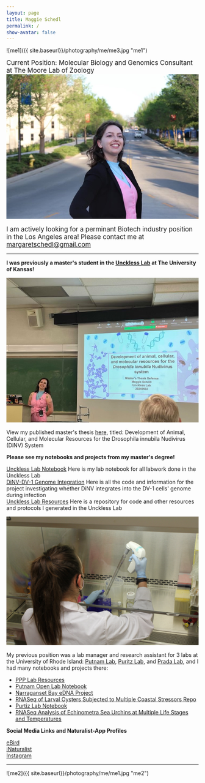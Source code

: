 ```yaml
---
layout: page
title: Maggie Schedl
permalink: /
show-avatar: false
---
```


![me1]({{ site.baseurl}}/photography/me/me3.jpg "me1")


 <big>Current Position: Molecular Biology and Genomics Consultant at The Moore Lab of Zoology</big>
 <br><img src="https://raw.githubusercontent.com/meschedl/Unckless_Lab_Resources/main/images/me_KU1.jpg">  
 
 <big>I am actively looking for a perminant Biotech industry position in the Los Angeles area! Please contact me at margaretschedl@gmail.com</big>
  </div>
  
------------------------

**I was previously a master's student in the [Unckless Lab](http://www.uncklesslab.com/) at The University of Kansas!**

![](https://raw.githubusercontent.com/meschedl/Unckless_Lab_Resources/main/images/Me_dedefense.jpg)

View my published master's thesis [here](https://www.proquest.com/docview/3069499381/previewPDF/43E178A044904029PQ/1?%20Theses&sourcetype=Dissertations%20&parentSessionId=xOGwvb3PMTOQj0wT0iKI1z4SVY2asteaBeH8aGumfWA%3D), titled: Development of Animal, Cellular, and Molecular Resources for the Drosophila innubila Nudivirus (DiNV) System

**Please see my notebooks and projects from my master's degree!**

[Unckless Lab Notebook](https://meschedl.github.io/Unckless-Lab-Notebook-Maggie/) Here is my lab notebook for all labwork done in the Unckless Lab   
[DiNV-DV-1 Genome Integration](https://github.com/meschedl/DiNV-Dv1-Genome-Integration) Here is all the code and information for the project investigating whether DiNV integrates into the DV-1 cells' genome during infection  
[Unckless Lab Resources](https://github.com/meschedl/Unckless_Lab_Resources) Here is a repository for code and other resources and protocols I generated in the Unckless Lab 

![medoingcellculture](https://raw.githubusercontent.com/meschedl/Unckless-Lab-Notebook-Maggie/master/images/FQEk5_3XIAAJkLR.jpg)

My previous position was a lab manager and research assistant for 3 labs at the University of Rhode Island: [Putnam Lab](http://putnamlab.com/), [Puritz Lab](http://www.marineevoeco.com/), and [Prada Lab](https://www.carlosprada.org/), and I had many notebooks and projects there:

- [PPP Lab Resources](https://github.com/meschedl/PPP-Lab-Resources)
- [Putnam Open Lab Notebook](https://meschedl.github.io/MESPutnam_Open_Lab_Notebook/)
- [Narraganset Bay eDNA Project](https://meschedl.github.io/eDNA/)
- [RNASeq of Larval Oysters Subjected to Multiple Coastal Stressors Repo](https://github.com/meschedl/Larval-Oyster-CASE-RNA)  
- [Purtiz Lab Notebook](https://meschedl.github.io/MES_Puritz_Lab_Notebook/)  
- [RNASeq Analysis of Echinometra Sea Urchins at Multiple Life Stages and Temperatures](https://github.com/meschedl/Echinometra_RNASeq)


**Social Media Links and Naturalist-App Profiles**

[eBird](https://ebird.org/profile/OTYxNDAx/)  
[iNaturalist](https://www.inaturalist.org/people/maggieschedl)  
[Instagram](https://www.instagram.com/letsbeestill/)   

----------------
![me2]({{ site.baseurl}}/photography/me/me1.jpg "me2")
